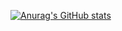 [![Anurag's GitHub stats](https://github-readme-stats.vercel.app/api?username=barisu)](https://github.com/anuraghazra/github-readme-stats)
